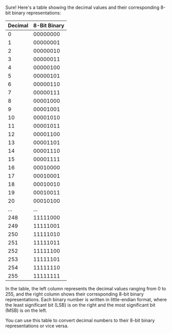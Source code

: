 Sure! Here's a table showing the decimal values and their corresponding 8-bit binary representations:

| Decimal | 8-Bit Binary |
|---------|--------------|
| 0       | 00000000     |
| 1       | 00000001     |
| 2       | 00000010     |
| 3       | 00000011     |
| 4       | 00000100     |
| 5       | 00000101     |
| 6       | 00000110     |
| 7       | 00000111     |
| 8       | 00001000     |
| 9       | 00001001     |
| 10      | 00001010     |
| 11      | 00001011     |
| 12      | 00001100     |
| 13      | 00001101     |
| 14      | 00001110     |
| 15      | 00001111     |
| 16      | 00010000     |
| 17      | 00010001     |
| 18      | 00010010     |
| 19      | 00010011     |
| 20      | 00010100     |
| ...     | ...          |
| 248     | 11111000     |
| 249     | 11111001     |
| 250     | 11111010     |
| 251     | 11111011     |
| 252     | 11111100     |
| 253     | 11111101     |
| 254     | 11111110     |
| 255     | 11111111     |

In the table, the left column represents the decimal values ranging from 0 to 255, and the right column shows their corresponding 8-bit binary representations. Each binary number is written in little-endian format, where the least significant bit (LSB) is on the right and the most significant bit (MSB) is on the left.

You can use this table to convert decimal numbers to their 8-bit binary representations or vice versa.